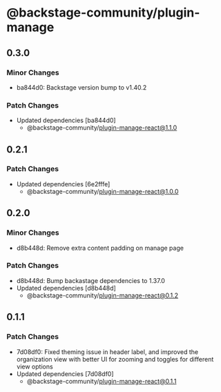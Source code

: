 # @backstage-community/plugin-manage

## 0.3.0

### Minor Changes

- ba844d0: Backstage version bump to v1.40.2

### Patch Changes

- Updated dependencies [ba844d0]
  - @backstage-community/plugin-manage-react@1.1.0

## 0.2.1

### Patch Changes

- Updated dependencies [6e2fffe]
  - @backstage-community/plugin-manage-react@1.0.0

## 0.2.0

### Minor Changes

- d8b448d: Remove extra content padding on manage page

### Patch Changes

- d8b448d: Bump backastage dependencies to 1.37.0
- Updated dependencies [d8b448d]
  - @backstage-community/plugin-manage-react@0.1.2

## 0.1.1

### Patch Changes

- 7d08df0: Fixed theming issue in header label, and improved the organization view with better UI for zooming and toggles for different view options
- Updated dependencies [7d08df0]
  - @backstage-community/plugin-manage-react@0.1.1
